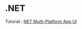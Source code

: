 # .NET
Tutorial : [NET Multi-Platform App UI](https://learn.microsoft.com/ko-kr/training/paths/build-apps-with-dotnet-maui/?WT.mc_id=dotnet-35129-website)

